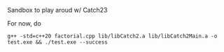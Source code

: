 Sandbox to play aroud w/ Catch23

For now, do

```g++ -std=c++20 factorial.cpp lib/libCatch2.a lib/libCatch2Main.a -o test.exe && ./test.exe --success``` 
